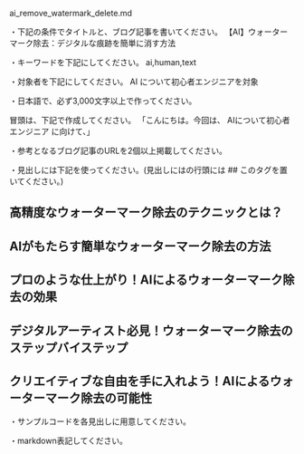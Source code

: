 ai_remove_watermark_delete.md

・下記の条件でタイトルと、ブログ記事を書いてください。
【AI】ウォーターマーク除去：デジタルな痕跡を簡単に消す方法

・キーワードを下記にしてください。
ai,human,text

・対象者を下記にしてください。
  AI について初心者エンジニアを対象


・日本語で、必ず3,000文字以上で作ってください。

冒頭は、下記で作成してください。
「こんにちは。今回は、
AIについて初心者エンジニア
に向けて、」

・参考となるブログ記事のURLを2個以上掲載してください。

・見出しには下記を使ってください。(見出しにはの行頭には ## このタグを置いてください。)
## 高精度なウォーターマーク除去のテクニックとは？
## AIがもたらす簡単なウォーターマーク除去の方法
## プロのような仕上がり！AIによるウォーターマーク除去の効果
## デジタルアーティスト必見！ウォーターマーク除去のステップバイステップ
## クリエイティブな自由を手に入れよう！AIによるウォーターマーク除去の可能性

・サンプルコードを各見出しに用意してください。

・markdown表記してください。

